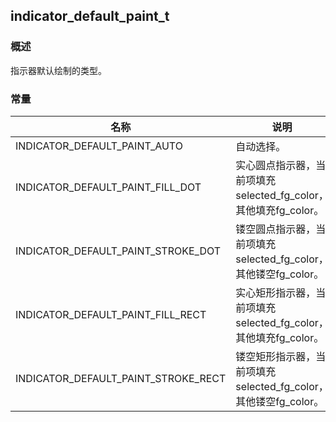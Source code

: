 ## indicator\_default\_paint\_t
### 概述
 指示器默认绘制的类型。

### 常量
<p id="indicator_default_paint_t_consts">

| 名称 | 说明 | 
| -------- | ------- | 
| INDICATOR\_DEFAULT\_PAINT\_AUTO | 自动选择。 |
| INDICATOR\_DEFAULT\_PAINT\_FILL\_DOT | 实心圆点指示器，当前项填充selected\_fg\_color，其他填充fg\_color。 |
| INDICATOR\_DEFAULT\_PAINT\_STROKE\_DOT | 镂空圆点指示器，当前项填充selected\_fg\_color，其他镂空fg\_color。 |
| INDICATOR\_DEFAULT\_PAINT\_FILL\_RECT | 实心矩形指示器，当前项填充selected\_fg\_color，其他填充fg\_color。 |
| INDICATOR\_DEFAULT\_PAINT\_STROKE\_RECT | 镂空矩形指示器，当前项填充selected\_fg\_color，其他镂空fg\_color。 |
